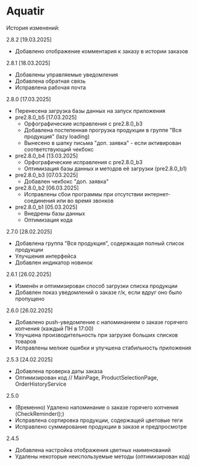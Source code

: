 # Aquatir
 История изменений:

 2.8.2 [19.03.2025]
 - Добавлено отображение комментария к заказу в истории заказов

 2.8.1 [18.03.2025]
 - Добавлены управляемые уведомления
 - Добавлена обратная связь
 - Исправлена рабочая почта

 2.8.0 [17.03.2025]
 - Перенесена загрузка базы данных на запуск приложения
 - pre2.8.0_b5 [17.03.2025]
   + Орфографические исправления с pre2.8.0_b3
   + Добавлена постепенная прогрузка продукции в группе "Вся продукция" (lazy loading)
   + Вынесено в шапку письма "доп. заявка" - если активирован соответствующий чекбокс
 - pre2.8.0_b4 [13.03.2025]
   + Орфографические исправления с pre2.8.0_b3
   + Оптимизация базы данных и методов её загрузки (pre2.8.0_b1)
 - pre2.8.0_b3 [07.03.2025]
   + Добавлен чекбокс "доп. заявка"
 - pre2.8.0_b2 [06.03.2025]
   + Исправлены сбои программы при отсутствии интернет-соединения или во время звонков
 - pre2.8.0_b1 [05.03.2025]
   + Внедрены базы данных
   + Оптимизация кода

 2.7.0 [28.02.2025]
 - Добавлена группа "Вся продукция", содержащая полный список продукции
 - Улучшения интерфейса 
 - Добавлен индикатор новинок

 2.6.1 [26.02.2025]
 - Изменён и оптимизирован способ загрузки списка продукции
 - Добавлен показ уведомлений о заказе г/к, если вдруг оно было пропущено 

 2.6.0 [26.02.2025]
 - Добавлено push-уведомление с напоминанием о заказе горячего копчения (каждый ПН в 17:00)
 - Улучшена производительность при загрузке больших списков товаров
 - Исправлены мелкие ошибки и улучшена стабильность приложения
 
 2.5.3 [24.02.2025]
 - Добавлена проверка даты заказа
 - Оптимизирован код // MainPage, ProductSelectionPage, OrderHistoryService
 
 2.5.0
 - (Временно) Удалено напоминание о заказе горячего копчения (CheckReminder();)
 - Исправлена сортировка продукции, содержащей цветовые теги
 - Исправлено суммирование продукции в заказе и предпросмотре

 2.4.5
 - Добавлена настройка отображения цветных наименований
 - Удалены некоторые неиспользуемые методы (оптимизирован код)
